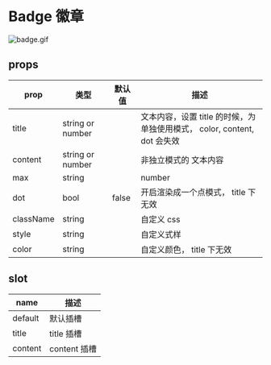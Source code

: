 # Badge  徽章

![badge.gif](https://upload-images.jianshu.io/upload_images/9915084-b46125495feb3a5f.gif?imageMogr2/auto-orient/strip)

## props

|  prop   |  类型  |  默认值  | 描述 |
|  ----  | ----  |----  | ----  |
| title  | string or number |  | 文本内容，设置 title 的时候，为单独使用模式， color, content, dot 会失效 |
| content  | string or number |  | 非独立模式的 文本内容 |
| max  | string||number |  | 设置最大值，当 title 或者 content 大于 max 的时候, 会显示 {max}+ |
| dot  | bool | false | 开启渲染成一个点模式， title 下无效 |
| className  | string |  | 自定义 css |
| style  | string |  | 自定义式样 |
| color  | string |  | 自定义颜色， title 下无效 |

## slot

|  name   | 描述 |
|  ----  | ----  |
| default  | 默认插槽 |
| title  | title 插槽 |
| content  | content 插槽 |